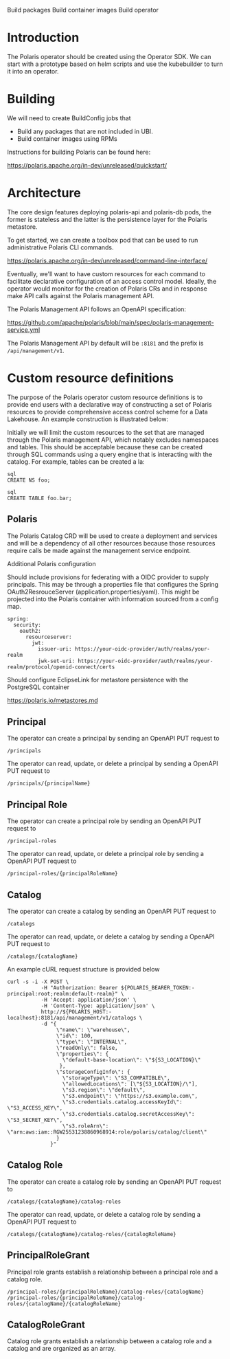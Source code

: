 
Build packages
Build container images
Build operator

# Introduction

The Polaris operator should be created using the Operator SDK. We can start with a prototype based on helm scripts and use the kubebuilder to turn it into an operator.

# Building

We will need to create BuildConfig jobs that

* Build any packages that are not included in UBI.
* Build container images using RPMs

Instructions for building Polaris can be found here:

https://polaris.apache.org/in-dev/unreleased/quickstart/

# Architecture

The core design features deploying polaris-api and polaris-db pods, the former is stateless and the latter is the persistence layer for the Polaris metastore.

To get started, we can create a toolbox pod that can be used to run administrative Polaris CLI commands.

https://polaris.apache.org/in-dev/unreleased/command-line-interface/

Eventually, we'll want to have custom resources for each command to facilitate declarative configuration of an access control model. Ideally, the operator would monitor for the creation of Polaris CRs and in response make API calls against the Polaris management API.

The Polaris Management API follows an OpenAPI specification:

https://github.com/apache/polaris/blob/main/spec/polaris-management-service.yml

The Polaris Management API by default will be `:8181` and the prefix is `/api/management/v1`.

# Custom resource definitions

The purpose of the Polaris operator custom resource definitions is to provide end users with a declarative way of constructing a set of Polaris resources to provide comprehensive access control scheme for a Data Lakehouse. An example construction is illustrated below:
 
Initially we will limit the custom resources to the set that are managed through the Polaris management API, which notably excludes namespaces and tables. This should be acceptable because these can be created through SQL commands using a query engine that is interacting with the catalog. For example, tables can be created a la:

```
sql
CREATE NS foo;
```
```
sql
CREATE TABLE foo.bar;
```

## Polaris

The Polaris Catalog CRD will be used to create a deployment and services and will be a dependency of all other resources because those resources require calls be made against the management service endpoint.

Additional Polaris configuration

Should include provisions for federating with a OIDC provider to supply principals. This may be through a properties file that configures the Spring OAuth2ResrouceServer (application.properties/yaml). This might be projected into the Polaris container with information sourced from a config map.

```
spring:
  security:
    oauth2:
      resourceserver:
        jwt:
          issuer-uri: https://your-oidc-provider/auth/realms/your-realm
          jwk-set-uri: https://your-oidc-provider/auth/realms/your-realm/protocol/openid-connect/certs
```

Should configure EclipseLink for metastore persistence with the PostgreSQL container

https://polaris.io/metastores.md

## Principal

The operator can create a principal by sending an OpenAPI PUT request to

`/principals`

The operator can read, update, or delete a principal by sending a OpenAPI PUT request to

`/principals/{principalName}`

## Principal Role

The operator can create a principal role by sending an OpenAPI PUT request to

`/principal-roles`

The operator can read, update, or delete a principal role by sending a OpenAPI PUT request to

`/principal-roles/{principalRoleName}`

## Catalog

The operator can create a catalog by sending an OpenAPI PUT request to

`/catalogs`

The operator can read, update, or delete a catalog by sending a OpenAPI PUT request to

`/catalogs/{catalogName}`

An example cURL request structure is provided below

```
curl -s -i -X POST \
           -H "Authorization: Bearer ${POLARIS_BEARER_TOKEN:-principal:root;realm:default-realm}" \
           -H 'Accept: application/json' \
           -H 'Content-Type: application/json' \
           http://${POLARIS_HOST:-localhost}:8181/api/management/v1/catalogs \
           -d "{
                \"name\": \"warehouse\",
                \"id\": 100,
                \"type\": \"INTERNAL\",
                \"readOnly\": false,
                \"properties\": {
                  \"default-base-location\": \"${S3_LOCATION}\"
                 },
                \"storageConfigInfo\": {
                  \"storageType\": \"S3_COMPATIBLE\",
                  \"allowedLocations\": [\"${S3_LOCATION}/\"],
                  \"s3.region\": \"default\",
                  \"s3.endpoint\": \"https://s3.example.com\",
                  \"s3.credentials.catalog.accessKeyId\": \"S3_ACCESS_KEY\",
                  \"s3.credentials.catalog.secretAccessKey\": \"S3_SECRET_KEY\",
                  \"s3.roleArn\": \"arn:aws:iam::RGW25531238860968914:role/polaris/catalog/client\"
                }
              }"
````

## Catalog Role

The operator can create a catalog role by sending an OpenAPI PUT request to

`/catalogs/{catalogName}/catalog-roles`

The operator can read, update, or delete a catalog role by sending a OpenAPI PUT request to

`/catalogs/{catalogName}/catalog-roles/{catalogRoleName}`

## PrincipalRoleGrant

Principal role grants establish a relationship between a principal role and a catalog role.

`/principal-roles/{principalRoleName}/catalog-roles/{catalogName}`
`/principal-roles/{principalRoleName}/catalog-roles/{catalogName}/{catalogRoleName}`

## CatalogRoleGrant

Catalog role grants establish a relationship between a catalog role and a catalog and are organized as an array.

